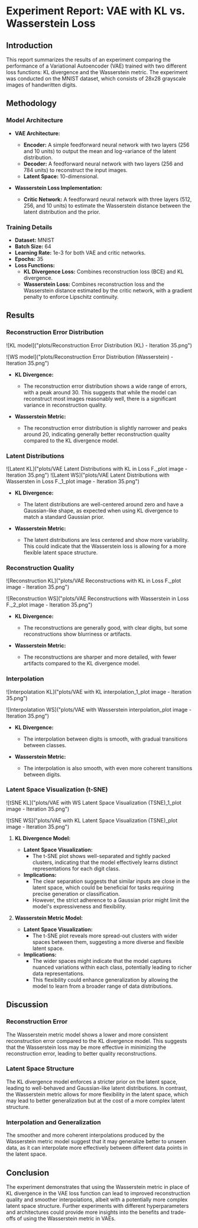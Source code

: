 # Experiment Report: VAE with KL vs. Wasserstein Loss

## Introduction

This report summarizes the results of an experiment comparing the performance of a Variational Autoencoder (VAE) trained with two different loss functions: KL divergence and the Wasserstein metric. The experiment was conducted on the MNIST dataset, which consists of 28x28 grayscale images of handwritten digits.

## Methodology

### Model Architecture

- **VAE Architecture:**
  - **Encoder:** A simple feedforward neural network with two layers (256 and 10 units) to output the mean and log-variance of the latent distribution.
  - **Decoder:** A feedforward neural network with two layers (256 and 784 units) to reconstruct the input images.
  - **Latent Space:** 10-dimensional.

- **Wasserstein Loss Implementation:**
  - **Critic Network:** A feedforward neural network with three layers (512, 256, and 10 units) to estimate the Wasserstein distance between the latent distribution and the prior.

### Training Details

- **Dataset:** MNIST
- **Batch Size:** 64
- **Learning Rate:** 1e-3 for both VAE and critic networks.
- **Epochs:** 35
- **Loss Functions:**
  - **KL Divergence Loss:** Combines reconstruction loss (BCE) and KL divergence.
  - **Wasserstein Loss:** Combines reconstruction loss and the Wasserstein distance estimated by the critic network, with a gradient penalty to enforce Lipschitz continuity.

## Results

### Reconstruction Error Distribution

![KL model]("plots/Reconstruction Error Distribution (KL) - Iteration 35.png")

![WS model]("plots/Reconstruction Error Distribution (Wasserstein) - Iteration 35.png")

- **KL Divergence:**
  - The reconstruction error distribution shows a wide range of errors, with a peak around 30. This suggests that while the model can reconstruct most images reasonably well, there is a significant variance in reconstruction quality.

- **Wasserstein Metric:**
  - The reconstruction error distribution is slightly narrower and peaks around 20, indicating generally better reconstruction quality compared to the KL divergence model.

### Latent Distributions

![Latent KL]("plots/VAE Latent Distributions with KL in Loss F._plot image - Iteration 35.png")
![Latent WS]("plots/VAE Latent Distributions with Wassersten in Loss F._1_plot image - Iteration 35.png")

- **KL Divergence:**
  - The latent distributions are well-centered around zero and have a Gaussian-like shape, as expected when using KL divergence to match a standard Gaussian prior.

- **Wasserstein Metric:**
  - The latent distributions are less centered and show more variability. This could indicate that the Wasserstein loss is allowing for a more flexible latent space structure.

### Reconstruction Quality

![Reconstruction KL]("plots/VAE Reconstructions with KL in Loss F._plot image - Iteration 35.png")

![Reconstruction WS]("plots/VAE Reconstructions with Wasserstein in Loss F._2_plot image - Iteration 35.png")

- **KL Divergence:**
  - The reconstructions are generally good, with clear digits, but some reconstructions show blurriness or artifacts.

- **Wasserstein Metric:**
  - The reconstructions are sharper and more detailed, with fewer artifacts compared to the KL divergence model.

### Interpolation

![Interpolatation KL]("plots/VAE with KL interpolation_1_plot image - Iteration 35.png")

![Interpolatation WS]("plots/VAE with Wasserstein interpolation_plot image - Iteration 35.png")

- **KL Divergence:**
  - The interpolation between digits is smooth, with gradual transitions between classes.

- **Wasserstein Metric:**
  - The interpolation is also smooth, with even more coherent transitions between digits.

### Latent Space Visualization (t-SNE)

![tSNE KL]("plots/VAE with WS Latent Space Visualization (TSNE)_1_plot image - Iteration 35.png")

![tSNE WS]("plots/VAE with KL Latent Space Visualization (TSNE)_plot image - Iteration 35.png")

1. **KL Divergence Model:**
   - **Latent Space Visualization:**
     - The t-SNE plot shows well-separated and tightly packed clusters, indicating that the model effectively learns distinct representations for each digit class.
   - **Implications:**
     - The clear separation suggests that similar inputs are close in the latent space, which could be beneficial for tasks requiring precise generation or classification.
     - However, the strict adherence to a Gaussian prior might limit the model's expressiveness and flexibility.

2. **Wasserstein Metric Model:**
   - **Latent Space Visualization:**
     - The t-SNE plot reveals more spread-out clusters with wider spaces between them, suggesting a more diverse and flexible latent space.
   - **Implications:**
     - The wider spaces might indicate that the model captures nuanced variations within each class, potentially leading to richer data representations.
     - This flexibility could enhance generalization by allowing the model to learn from a broader range of data distributions.
     
## Discussion

### Reconstruction Error

The Wasserstein metric model shows a lower and more consistent reconstruction error compared to the KL divergence model. This suggests that the Wasserstein loss may be more effective in minimizing the reconstruction error, leading to better quality reconstructions.

### Latent Space Structure

The KL divergence model enforces a stricter prior on the latent space, leading to well-behaved and Gaussian-like latent distributions. In contrast, the Wasserstein metric allows for more flexibility in the latent space, which may lead to better generalization but at the cost of a more complex latent structure.

### Interpolation and Generalization

The smoother and more coherent interpolations produced by the Wasserstein metric model suggest that it may generalize better to unseen data, as it can interpolate more effectively between different data points in the latent space.

## Conclusion

The experiment demonstrates that using the Wasserstein metric in place of KL divergence in the VAE loss function can lead to improved reconstruction quality and smoother interpolations, albeit with a potentially more complex latent space structure. Further experiments with different hyperparameters and architectures could provide more insights into the benefits and trade-offs of using the Wasserstein metric in VAEs.

